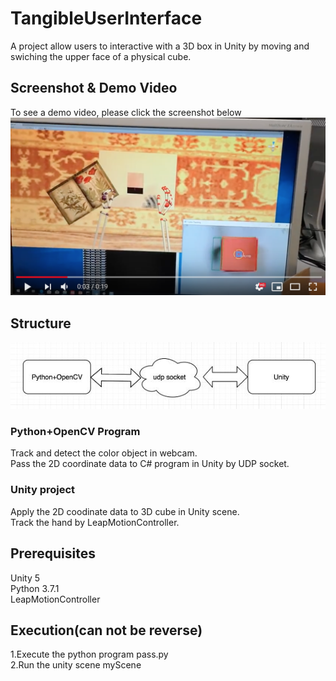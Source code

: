 # TangibleUserInterface
A project allow users to interactive with a 3D box in Unity by moving and swiching the upper face of a physical cube.

Screenshot & Demo Video
-----------------------
To see a demo video, please click the screenshot below
[![tangibleUserInterface](https://github.com/ShirleyDong/tangibleUserInterface/blob/master/Screen%20Shot%202018-10-29%20at%201.15.21%20PM.png)](https://www.youtube.com/watch?v=sGbt2mjmxBE "OpenCV+ Python Colour Tracking in Unity")

## Structure
![Structure](https://github.com/ShirleyDong/tangibleUserInterface/blob/master/structure.JPG)
### Python+OpenCV Program
Track and detect the color object in webcam.<br/>
Pass the 2D coordinate data to C# program in Unity by UDP socket.
### Unity project
Apply the 2D coodinate data to 3D cube in Unity scene.<br/>
Track the hand by LeapMotionController.

## Prerequisites
Unity 5<br/>
Python 3.7.1<br/>
LeapMotionController

## Execution(can not be reverse)
1.Execute the python program pass.py</br>
2.Run the unity scene myScene








